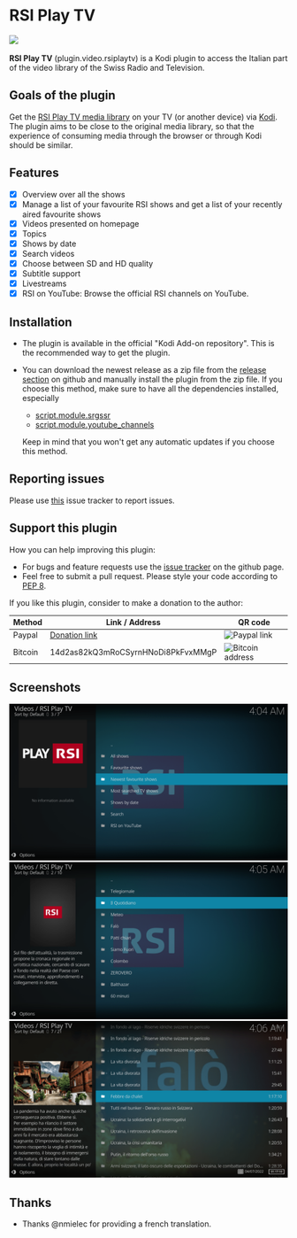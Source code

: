 # RSI Play TV

<img src="https://raw.githubusercontent.com/goggle/plugin.video.rsiplaytv/master/resources/icon.png" width="256">

**RSI Play TV** (plugin.video.rsiplaytv) is a Kodi plugin to access the Italian part of the video library of the Swiss Radio and Television.

## Goals of the plugin
Get the [RSI Play TV media library](https://www.rsi.ch/play/tv) on your TV (or another device) via [Kodi](https://kodi.tv/). The plugin aims to be close to the original media library, so that the experience of consuming media through the browser or through Kodi should be similar.

## Features
 - [x] Overview over all the shows
 - [x] Manage a list of your favourite RSI shows and get a list of your recently aired favourite shows
 - [x] Videos presented on homepage
 - [x] Topics
 - [x] Shows by date
 - [x] Search videos
 - [x] Choose between SD and HD quality
 - [x] Subtitle support
 - [x] Livestreams
 - [x] RSI on YouTube: Browse the official RSI channels on YouTube.

## Installation
 - The plugin is available in the official "Kodi Add-on repository". This is the recommended way to get the plugin.
 - You can download the newest release as a zip file from the [release section](https://github.com/goggle/plugin.video.rsiplaytv/releases) on github and manually install the plugin from the zip file. If you choose this method, make sure to have all the dependencies installed, especially
   - [script.module.srgssr](https://github.com/goggle/script.module.srgssr)
   - [script.module.youtube_channels](https://github.com/goggle/script.module.youtube_channels)

   Keep in mind that you won't get any automatic updates if you choose this method.

## Reporting issues

Please use [this](https://github.com/goggle/script.module.srgssr/issues) issue tracker to report issues.


## Support this plugin
How you can help improving this plugin:
 - For bugs and feature requests use the [issue tracker](https://github.com/goggle/plugin.video.rsiplaytv/issues) on the github page.
 - Feel free to submit a pull request. Please style your code according to [PEP 8](https://www.python.org/dev/peps/pep-0008/).

If you like this plugin, consider to make a donation to the author:

| Method | Link / Address | QR code |
| --- | --- | --- |
| Paypal | [Donation link](https://www.paypal.com/cgi-bin/webscr?cmd=_s-xclick&hosted_button_id=ZXAFRHTZGRARS) | ![Paypal link](https://raw.githubusercontent.com/goggle/plugin.video.srfplaytv/e62b52bb394eeee98c929895005bbc33e6028770/paypal.png) |
| Bitcoin | 14d2as82kQ3mRoCSyrnHNoDi8PkFvxMMgP | ![Bitcoin address](https://raw.githubusercontent.com/goggle/plugin.video.srfplaytv/af1c696004d9b42c730dc55f7e66596ec3521b99/bitcoin.png) |


## Screenshots
![Category overview](https://raw.githubusercontent.com/goggle/plugin.video.rsiplaytv/master/resources/screenshot-01.png)
![A list menu](https://raw.githubusercontent.com/goggle/plugin.video.rsiplaytv/master/resources/screenshot-02.png)
![Episode information](https://raw.githubusercontent.com/goggle/plugin.video.rsiplaytv/master/resources/screenshot-03.png)

## Thanks
 * Thanks @nmielec for providing a french translation.
